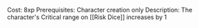 Cost: 8xp
Prerequisites: Character creation only
Description: The character's Critical range on [[Risk Dice]] increases by 1